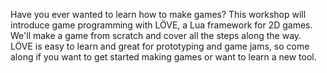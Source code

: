 Have you ever wanted to learn how to make games? This workshop will introduce game programming with LÖVE, a Lua framework for 2D games. We'll make a game from scratch and cover all the steps along the way. LÖVE is easy to learn and great for prototyping and game jams, so come along if you want to get started making games or want to learn a new tool.